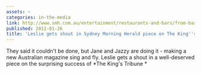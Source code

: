 ```yaml
---
assets: ~
categories: in-the-media
link: http://www.smh.com.au/entertainment/restaurants-and-bars/from-bar-tales-to-a-muchloved-mag-20120123-1qdwa.html
published: 2012-01-26
title: 'Leslie gets shout in Sydney Morning Herald piece on The King''s Tribune '
---
```

They said it couldn't be done, but Jane and Jazzy are doing it - making a new Australian magazine sing and fly. Leslie gets a shout in a well-deserved piece on the surprising success of *The King's Tribune *